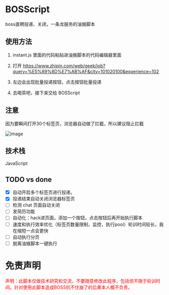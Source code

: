 # BOSScript

boss直聘投递、关闭，一条龙服务的油猴脚本


## 使用方法

1. instant.js 里面的代码粘贴进油猴脚本的代码编辑器里面

2. 打开 https://www.zhipin.com/web/geek/job?query=%E5%89%8D%E7%AB%AF&city=101020100&experience=102

3. 左边会出现批量投递按钮，点击按钮批量投递

4. 去喝茶吧，接下来交给 BOSScript



## 注意

因为要瞬间打开30个标签页，浏览器自动做了拦截，所以建议阻止拦截

![image](https://user-images.githubusercontent.com/73089592/195337157-206c9470-7145-47f3-86c2-395141b6b4e1.png)



## 技术栈

JavaScript


## TODO vs done


- [x] 自动开启多个标签页进行投递。
- [x] 投递结束自动关闭浏览器标签页
- [ ] 检测 chat 页面自动关闭
- [ ] 发简历功能 
- [ ] 自动化：hack进页面，添加一个按钮，点击按钮后再开始执行脚本
- [ ] 速度和执行效率优化（标签页数量限制，监控，执行pool）轮训时间较长，我在缩短一点会更快
- [ ] 自动执行分页
- [ ] 脱离油猴脚本一键执行

# 免责声明

<div style="color: red">声明：此脚本仅做技术研究和交流，不要随意修改此程序，包括但不限于轮训时间。针对使用此脚本造成BOSS抗不住崩了的后果本人概不负责。 <div>
